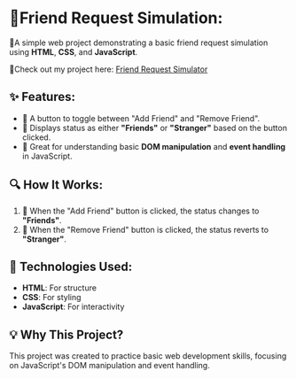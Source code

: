 # 🔗Friend Request Simulation:

 🔹A simple web project demonstrating a basic friend request simulation using **HTML**, **CSS**, and **JavaScript**.

 🔹Check out my project here: <a href="https://friend-request-simulator.netlify.app/"> Friend Request Simulator </a>

## ✨ Features:
- 🔹 A button to toggle between "Add Friend" and "Remove Friend".
- 🔹 Displays status as either **"Friends"** or **"Stranger"** based on the button clicked.
- 🔹 Great for understanding basic **DOM manipulation** and **event handling** in JavaScript.

## 🔍 How It Works:
1. 🔸 When the "Add Friend" button is clicked, the status changes to **"Friends"**.
2. 🔸 When the "Remove Friend" button is clicked, the status reverts to **"Stranger"**.

## 🔧 Technologies Used:
- **HTML**: For structure
- **CSS**: For styling
- **JavaScript**: For interactivity

## 💡 Why This Project?
This project was created to practice basic web development skills, focusing on JavaScript's DOM manipulation and event handling.
